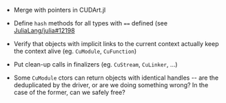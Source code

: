 * Merge with pointers in CUDArt.jl

* Define `hash` methods for all types with `==` defined (see
  [JuliaLang/julia#12198](https://github.com/JuliaLang/julia/issues/12198)

* Verify that objects with implicit links to the current context actually keep the context
  alive (eg. `CuModule`, `CuFunction`)

* Put clean-up calls in finalizers (eg. `CuStream`, `CuLinker`, ...)

* Some `CuModule` ctors can return objects with identical handles -- are the deduplicated by
  the driver, or are we doing something wrong? In the case of the former, can we safely free?
